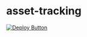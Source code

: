 # asset-tracking

[![Deploy Button](http://azuredeploy.net/deploybutton.png)](https://portal.azure.com/#create/Microsoft.Template/uri/https%3A%2F%2Fraw.githubusercontent.com%2Fhkamel%2Fasset-tracking%2Fdocumentdb%2Fdeploy%2Farmdeploy.json)
